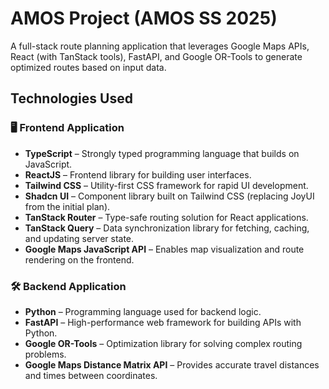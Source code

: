 # AMOS Project (AMOS SS 2025)
A full-stack route planning application that leverages Google Maps APIs, React (with TanStack tools), FastAPI, and Google OR-Tools to generate optimized routes based on input data.

## Technologies Used

### 🖥️ Frontend Application
- **TypeScript** – Strongly typed programming language that builds on JavaScript.
- **ReactJS** – Frontend library for building user interfaces.
- **Tailwind CSS** – Utility-first CSS framework for rapid UI development.
- **Shadcn UI** – Component library built on Tailwind CSS (replacing JoyUI from the initial plan).
- **TanStack Router** – Type-safe routing solution for React applications.
- **TanStack Query** – Data synchronization library for fetching, caching, and updating server state.
- **Google Maps JavaScript API** – Enables map visualization and route rendering on the frontend.

### 🛠️ Backend Application
- **Python** – Programming language used for backend logic.
- **FastAPI** – High-performance web framework for building APIs with Python.
- **Google OR-Tools** – Optimization library for solving complex routing problems.
- **Google Maps Distance Matrix API** – Provides accurate travel distances and times between coordinates.





